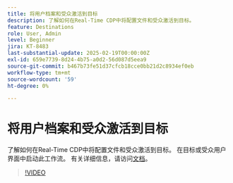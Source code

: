 ```yaml
---
title: 将用户档案和受众激活到目标
description: 了解如何在Real-Time CDP中将配置文件和受众激活到目标。
feature: Destinations
role: User, Admin
level: Beginner
jira: KT-8483
last-substantial-update: 2025-02-19T00:00:00Z
exl-id: 659e7739-8d24-4b75-a0d2-56d087d5eea9
source-git-commit: b467b73fe51d37cfcb18cce0bb21d2c8934ef0eb
workflow-type: tm+mt
source-wordcount: '59'
ht-degree: 0%

---
```


# 将用户档案和受众激活到目标

了解如何在Real-Time CDP中将配置文件和受众激活到目标。  在目标或受众用户界面中启动此工作流。 有关详细信息，请访问[文档](https://experienceleague.adobe.com/zh-hans/docs/experience-platform/destinations/ui/activate/activation-overview)。

>[!VIDEO](https://video.tv.adobe.com/v/3418822/?learn=on&enablevpops&captions=chi_hans)

